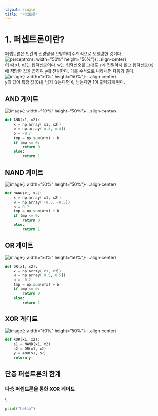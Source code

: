 ```yaml
---
layout: single
title: "퍼셉트론"
---
```


# 1. 퍼셉트론이란?  
퍼셉트론은 인간의 신경망을 모방하여 수학적으로 모델링한 것이다.  
![perceptron](https://user-images.githubusercontent.com/100412066/226510014-6e4bf16e-c704-4f55-bc7a-cf2e840aabe1.png){: width="50%" height="50%"}{: .align-center}  
이 때 x1, x2는 입력신호이다. w는 입력신호를 그대로 y에 전달하지 않고 입력신호(x)에 적당한 값을 곱하여 y에 전달한다. 이를 수식으로 나타내면 다음과 같다.  
![image](https://user-images.githubusercontent.com/100412066/226510713-45d19a55-9b01-4887-ab95-6961eae31bb8.png){: width="50%" height="50%"}{: .align-center}  
y의 값이 특정 값(θ)를 넘지 않는다면 0, 넘는다면 1이 출력되게 된다. 


## AND 게이트  
![image](https://user-images.githubusercontent.com/100412066/226513153-828981a6-8d79-4936-9d19-04ceceb1b66f.png){: width="50%" height="50%"}{: .align-center}  
~~~py
def AND(x1, x2):
    x = np.array([x1, x2])
    w = np.array([0.5, 0.5])
    b = -0.7
    tmp = np.sum(w*x) + b
    if tmp <= 0:
        return 0
    else:
        return 1
~~~  


## NAND 게이트  
![image](https://user-images.githubusercontent.com/100412066/226513664-bcfd0c3c-e9d6-4973-bde5-2d50ab18490f.png){: width="50%" height="50%"}{: .align-center}  
~~~py
def NAND(x1, x2):
    x = np.array([x1, x2])
    w = np.array([-0.5, -0.5])
    b = 0.7
    tmp = np.sum(w*x) + b
    if tmp <= 0:
        return 0
    else:
        return 1
~~~  
## OR 게이트  
![image](https://user-images.githubusercontent.com/100412066/226513753-3fb45049-a342-4c77-884a-de8a5f5ea17a.png){: width="50%" height="50%"}{: .align-center}  

~~~py
def OR(x1, x2):
    x = np.array([x1, x2])
    w = np.array([0.5, 0.5])
    b = -0.2
    tmp = np.sum(w*x) + b
    if tmp <= 0:
        return 0
    else:
        return 1
~~~
## XOR 게이트
![image](https://user-images.githubusercontent.com/100412066/226515194-292581f7-0599-4083-9cd7-72bce3cb95c0.png){: width="50%" height="50%"}{: .align-center}  
~~~py
def XOR(x1, x2):
    s1 = NAND(x1, x2)
    s2 = OR(x1, x2)
    y = AND(s1, s2)
    return y
~~~  

## 단층 퍼셉트론의 한계  

### 다층 퍼셉트론을 통한 XOR 게이트  


\\<!--![image](https://user-images.githubusercontent.com/100412066/224659833-e4f59c2f-ed3b-44dc-9aad-5f1405e74bab.JPG){: width="50%" height="50%"}{: .align-center}-->  
~~~py
print("hello")
~~~



